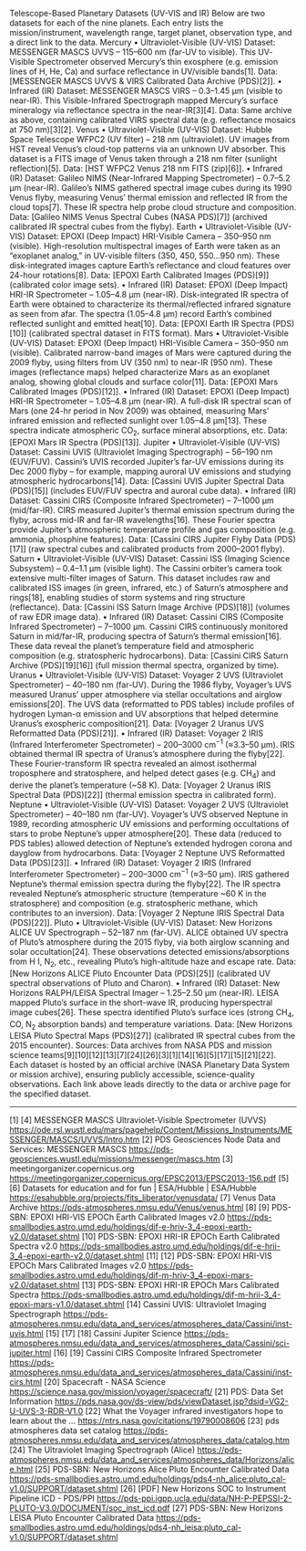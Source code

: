 Telescope-Based Planetary Datasets (UV-VIS and IR)
Below are two datasets for each of the nine planets. Each entry lists the mission/instrument, wavelength range, target planet, observation type, and a direct link to the data.
Mercury
•	Ultraviolet-Visible (UV-VIS) Dataset: MESSENGER MASCS UVVS – 115–600 nm (far-UV to visible). This UV‐Visible Spectrometer observed Mercury’s thin exosphere (e.g. emission lines of H, He, Ca) and surface reflectance in UV/visible bands[1]. Data: [MESSENGER MASCS UVVS & VIRS Calibrated Data Archive (PDS)[2]].
•	Infrared (IR) Dataset: MESSENGER MASCS VIRS – 0.3–1.45 µm (visible to near-IR). This Visible-Infrared Spectrograph mapped Mercury’s surface mineralogy via reflectance spectra in the near-IR[3][4]. Data: Same archive as above, containing calibrated VIRS spectral data (e.g. reflectance mosaics at 750 nm)[3][2].
Venus
•	Ultraviolet-Visible (UV-VIS) Dataset: Hubble Space Telescope WFPC2 (UV filter) – 218 nm (ultraviolet). UV images from HST reveal Venus’s cloud-top patterns via an unknown UV absorber. This dataset is a FITS image of Venus taken through a 218 nm filter (sunlight reflection)[5]. Data: [HST WFPC2 Venus 218 nm FITS (zip)[6]].
•	Infrared (IR) Dataset: Galileo NIMS (Near-Infrared Mapping Spectrometer) – 0.7–5.2 µm (near-IR). Galileo’s NIMS gathered spectral image cubes during its 1990 Venus flyby, measuring Venus’ thermal emission and reflected IR from the cloud tops[7]. These IR spectra help probe cloud structure and composition. Data: [Galileo NIMS Venus Spectral Cubes (NASA PDS)[7]] (archived calibrated IR spectral cubes from the flyby).
Earth
•	Ultraviolet-Visible (UV-VIS) Dataset: EPOXI (Deep Impact) HRI-Visible Camera – 350–950 nm (visible). High-resolution multispectral images of Earth were taken as an “exoplanet analog,” in UV-visible filters (350, 450, 550…950 nm). These disk-integrated images capture Earth’s reflectance and cloud features over 24-hour rotations[8]. Data: [EPOXI Earth Calibrated Images (PDS)[9]] (calibrated color image sets).
•	Infrared (IR) Dataset: EPOXI (Deep Impact) HRI-IR Spectrometer – 1.05–4.8 µm (near-IR). Disk-integrated IR spectra of Earth were obtained to characterize its thermal/reflected infrared signature as seen from afar. The spectra (1.05–4.8 µm) record Earth’s combined reflected sunlight and emitted heat[10]. Data: [EPOXI Earth IR Spectra (PDS)[10]] (calibrated spectral dataset in FITS format).
Mars
•	Ultraviolet-Visible (UV-VIS) Dataset: EPOXI (Deep Impact) HRI-Visible Camera – 350–950 nm (visible). Calibrated narrow-band images of Mars were captured during the 2009 flyby, using filters from UV (350 nm) to near-IR (950 nm). These images (reflectance maps) helped characterize Mars as an exoplanet analog, showing global clouds and surface color[11]. Data: [EPOXI Mars Calibrated Images (PDS)[12]].
•	Infrared (IR) Dataset: EPOXI (Deep Impact) HRI-IR Spectrometer – 1.05–4.8 µm (near-IR). A full-disk IR spectral scan of Mars (one 24-hr period in Nov 2009) was obtained, measuring Mars’ infrared emission and reflected sunlight over 1.05–4.8 µm[13]. These spectra indicate atmospheric CO<sub>2</sub>, surface mineral absorptions, etc. Data: [EPOXI Mars IR Spectra (PDS)[13]].
Jupiter
•	Ultraviolet-Visible (UV-VIS) Dataset: Cassini UVIS (Ultraviolet Imaging Spectrograph) – 56–190 nm (EUV/FUV). Cassini’s UVIS recorded Jupiter’s far-UV emissions during its Dec 2000 flyby – for example, mapping auroral UV emissions and studying atmospheric hydrocarbons[14]. Data: [Cassini UVIS Jupiter Spectral Data (PDS)[15]] (includes EUV/FUV spectra and auroral cube data).
•	Infrared (IR) Dataset: Cassini CIRS (Composite Infrared Spectrometer) – 7–1000 µm (mid/far-IR). CIRS measured Jupiter’s thermal emission spectrum during the flyby, across mid-IR and far-IR wavelengths[16]. These Fourier spectra provide Jupiter’s atmospheric temperature profile and gas composition (e.g. ammonia, phosphine features). Data: [Cassini CIRS Jupiter Flyby Data (PDS)[17]] (raw spectral cubes and calibrated products from 2000–2001 flyby).
Saturn
•	Ultraviolet-Visible (UV-VIS) Dataset: Cassini ISS (Imaging Science Subsystem) – 0.4–1.1 µm (visible light). The Cassini orbiter’s camera took extensive multi-filter images of Saturn. This dataset includes raw and calibrated ISS images (in green, infrared, etc.) of Saturn’s atmosphere and rings[18], enabling studies of storm systems and ring structure (reflectance). Data: [Cassini ISS Saturn Image Archive (PDS)[18]] (volumes of raw EDR image data).
•	Infrared (IR) Dataset: Cassini CIRS (Composite Infrared Spectrometer) – 7–1000 µm. Cassini CIRS continuously monitored Saturn in mid/far-IR, producing spectra of Saturn’s thermal emission[16]. These data reveal the planet’s temperature field and atmospheric composition (e.g. stratospheric hydrocarbons). Data: [Cassini CIRS Saturn Archive (PDS)[19][16]] (full mission thermal spectra, organized by time).
Uranus
•	Ultraviolet-Visible (UV-VIS) Dataset: Voyager 2 UVS (Ultraviolet Spectrometer) – 40–180 nm (far-UV). During the 1986 flyby, Voyager’s UVS measured Uranus’ upper atmosphere via stellar occultations and airglow emissions[20]. The UVS data (reformatted to PDS tables) include profiles of hydrogen Lyman-α emission and UV absorptions that helped determine Uranus’s exospheric composition[21]. Data: [Voyager 2 Uranus UVS Reformatted Data (PDS)[21]].
•	Infrared (IR) Dataset: Voyager 2 IRIS (Infrared Interferometer Spectrometer) – 200–3000 cm<sup>−1</sup> (≈3.3–50 µm). IRIS obtained thermal IR spectra of Uranus’s atmosphere during the flyby[22]. These Fourier-transform IR spectra revealed an almost isothermal troposphere and stratosphere, and helped detect gases (e.g. CH<sub>4</sub>) and derive the planet’s temperature (~58 K). Data: [Voyager 2 Uranus IRIS Spectral Data (PDS)[22]] (thermal emission spectra in calibrated form).
Neptune
•	Ultraviolet-Visible (UV-VIS) Dataset: Voyager 2 UVS (Ultraviolet Spectrometer) – 40–180 nm (far-UV). Voyager’s UVS observed Neptune in 1989, recording atmospheric UV emissions and performing occultations of stars to probe Neptune’s upper atmosphere[20]. These data (reduced to PDS tables) allowed detection of Neptune’s extended hydrogen corona and dayglow from hydrocarbons. Data: [Voyager 2 Neptune UVS Reformatted Data (PDS)[23]].
•	Infrared (IR) Dataset: Voyager 2 IRIS (Infrared Interferometer Spectrometer) – 200–3000 cm<sup>−1</sup> (≈3–50 µm). IRIS gathered Neptune’s thermal emission spectra during the flyby[22]. The IR spectra revealed Neptune’s atmospheric structure (temperature ~60 K in the stratosphere) and composition (e.g. stratospheric methane, which contributes to an inversion). Data: [Voyager 2 Neptune IRIS Spectral Data (PDS)[22]].
Pluto
•	Ultraviolet-Visible (UV-VIS) Dataset: New Horizons ALICE UV Spectrograph – 52–187 nm (far-UV). ALICE obtained UV spectra of Pluto’s atmosphere during the 2015 flyby, via both airglow scanning and solar occultation[24]. These observations detected emissions/absorptions from H I, N<sub>2</sub>, etc., revealing Pluto’s high-altitude haze and escape rate. Data: [New Horizons ALICE Pluto Encounter Data (PDS)[25]] (calibrated UV spectral observations of Pluto and Charon).
•	Infrared (IR) Dataset: New Horizons RALPH/LEISA Spectral Imager – 1.25–2.50 µm (near-IR). LEISA mapped Pluto’s surface in the short-wave IR, producing hyperspectral image cubes[26]. These spectra identified Pluto’s surface ices (strong CH<sub>4</sub>, CO, N<sub>2</sub> absorption bands) and temperature variations. Data: [New Horizons LEISA Pluto Spectral Maps (PDS)[27]] (calibrated IR spectral cubes from the 2015 encounter).
Sources: Data archives from NASA PDS and mission science teams[9][10][12][13][7][24][26][3][1][14][16][5][17][15][21][22]. Each dataset is hosted by an official archive (NASA Planetary Data System or mission archive), ensuring publicly accessible, science-quality observations. Each link above leads directly to the data or archive page for the specified dataset.
________________________________________
[1] [4] MESSENGER MASCS Ultraviolet-Visible Spectrometer (UVVS)
https://ode.rsl.wustl.edu/mars/pagehelp/Content/Missions_Instruments/MESSENGER/MASCS/UVVS/Intro.htm
[2] PDS Geosciences Node Data and Services: MESSENGER MASCS
https://pds-geosciences.wustl.edu/missions/messenger/mascs.htm
[3] meetingorganizer.copernicus.org
https://meetingorganizer.copernicus.org/EPSC2013/EPSC2013-156.pdf
[5] [6] Datasets for education and for fun | ESA/Hubble | ESA/Hubble
https://esahubble.org/projects/fits_liberator/venusdata/
[7] Venus Data Archive
https://pds-atmospheres.nmsu.edu/Venus/venus.html
[8] [9] PDS-SBN: EPOXI HRI-VIS EPOCh Earth Calibrated Images v2.0
https://pds-smallbodies.astro.umd.edu/holdings/dif-e-hriv-3_4-epoxi-earth-v2.0/dataset.shtml
[10] PDS-SBN: EPOXI HRI-IR EPOCh Earth Calibrated Spectra v2.0
https://pds-smallbodies.astro.umd.edu/holdings/dif-e-hrii-3_4-epoxi-earth-v2.0/dataset.shtml
[11] [12] PDS-SBN: EPOXI HRI-VIS EPOCh Mars Calibrated Images v2.0
https://pds-smallbodies.astro.umd.edu/holdings/dif-m-hriv-3_4-epoxi-mars-v2.0/dataset.shtml
[13] PDS-SBN: EPOXI HRI-IR EPOCh Mars Calibrated Spectra
https://pds-smallbodies.astro.umd.edu/holdings/dif-m-hrii-3_4-epoxi-mars-v1.0/dataset.shtml
[14] Cassini UVIS: Ultraviolet Imaging Spectrograph
https://pds-atmospheres.nmsu.edu/data_and_services/atmospheres_data/Cassini/inst-uvis.html
[15] [17] [18] Cassini Jupiter Science
https://pds-atmospheres.nmsu.edu/data_and_services/atmospheres_data/Cassini/sci-jupiter.html
[16] [19] Cassini CIRS Composite Infrared Spectrometer
https://pds-atmospheres.nmsu.edu/data_and_services/atmospheres_data/Cassini/inst-cirs.html
[20] Spacecraft - NASA Science
https://science.nasa.gov/mission/voyager/spacecraft/
[21] PDS: Data Set Information
https://pds.nasa.gov/ds-view/pds/viewDataset.jsp?dsid=VG2-U-UVS-3-RDR-V1.0
[22] What the Voyager infrared investigators hope to learn about the ...
https://ntrs.nasa.gov/citations/19790008606
[23] pds atmospheres data set catalog
https://pds-atmospheres.nmsu.edu/data_and_services/atmospheres_data/catalog.htm
[24] The Ultraviolet Imaging Spectrograph (Alice)
https://pds-atmospheres.nmsu.edu/data_and_services/atmospheres_data/Horizons/alice.html
[25] PDS-SBN: New Horizons Alice Pluto Encounter Calibrated Data
https://pds-smallbodies.astro.umd.edu/holdings/pds4-nh_alice:pluto_cal-v1.0/SUPPORT/dataset.shtml
[26] [PDF] New Horizons SOC to Instrument Pipeline ICD - PDS/PPI
https://pds-ppi.igpp.ucla.edu/data/NH-P-PEPSSI-2-PLUTO-V3.0/DOCUMENT/soc_inst_icd.pdf
[27] PDS-SBN: New Horizons LEISA Pluto Encounter Calibrated Data
https://pds-smallbodies.astro.umd.edu/holdings/pds4-nh_leisa:pluto_cal-v1.0/SUPPORT/dataset.shtml
